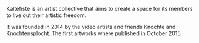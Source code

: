 <!--
.. title: The collective
.. slug: collective
.. date: 2018-02-13 17:57:00 UTC+01:00
.. tags:
.. category:
.. link:
.. description:
.. type: text
-->

Kaltefiste is an artist collective that aims to create a space for its members to live out their artistic freedom.

It was founded in 2014 by the video artists and friends Knochte and Knochtensplocht. The first artworks where published in October 2015.
